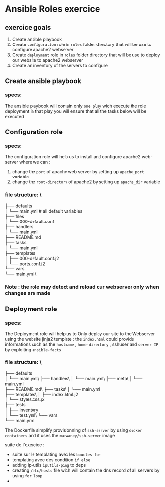# Ansible Roles exercice

## exercice goals  

 1. Create ansible playbook 
 2. Create  `configuration` role in `roles` folder directory  that will be use to configure apache2 webserver
 3. Create  `deployment` role in `roles` folder directory  that will be use to deploy our website to  apache2 webserver
 4. Create an inventory of the servers to configure          

## Create ansible playbook 
### specs: 
The ansible playbook will contain only `one play` wich execute the role deployment 
in that play you will ensure that all the tasks below will be executed 

## Configuration role 
### specs:  

The configuration role will help us to install and configure apache2 web-server where we can : 
  

 1. change the `port` of apache web server  by setting up `apache_port` variable 
 2. change the `root-directory` of apache2  by setting up `apache_dir` variable 
 
 ### file structure:  \
 ├── defaults \
│   └── main.yml # all default variables \
├── files \
│   └── 000-default.conf \
├── handlers \
│   └── main.yml \
├── README.md \
├── tasks \
│   └── main.yml \
├── templates \
│   ├── 000-default.conf.j2 \
│   └── ports.conf.j2 \
└── vars \
    └── main.yml \
### Note : the role may detect and reload our webserver only when changes are made

## Deployment role 
### specs:  

The Deployment role will help us to Only deploy our site to the Webserver using the website jinja2 template : 
 the `index.html` could provide informations such as the `hostname` , `home-directory` , sshuser and `server IP` by exploiting `ansible-facts`
 ### file structure:  \
 ├── defaults\
│   └── main.yml\ 
├── handlers\ 
│   └── main.yml\ 
├── meta\ 
│   └── main.yml\
├── README.md\ 
├── tasks\ 
│   └── main.yml\
├── templates\ 
│   ├── index.html.j2\
│   └── styles.css.j2\
├── tests\
│   ├── inventory\
│   └── test.yml\ 
└── vars\
    └── main.yml
    
  The Dockerfile simplify provisionning of `ssh-server` by using `docker containers` and it uses the `marwaney/ssh-server` image


suite de l'exercice :
- suite sur le templating avec les `boucles for `
- templating avec des condition `if else` 
- adding ip-utils `iputils-ping` to deps
- creating `/etc/hosts` file wich will contain the dns record of all servers by using `for loop` 
- 